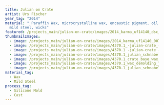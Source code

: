 ```yaml
---
title: Julian on Crate
artist: Urs Fischer
year_tag: "2014"
material: " Paraffin Wax, microcrystalline wax, encaustic pigment, oil paint,
  mild steel, wicks"
featured: /projects_main/julian-on-crate/images/2014_karma_uf14140_dsc_7309_rt_edit.jpeg
thumbnailImages:
  - image: /projects_main/julian-on-crate/images/2014_karma_uf14140_0071_rt_edit.jpeg
  - image: /projects_main/julian-on-crate/images/4370.1_-julian-crate_-wax-progress70.jpg
  - image: /projects_main/julian-on-crate/images/4370.1_-julian-crate_-wax-progress74.jpg
  - image: /projects_main/julian-on-crate/images/4370.1_julian_schnabel_mold_process_32_edit.jpg
  - image: /projects_main/julian-on-crate/images/4370.1_crate_base_wax_process_26.jpg
  - image: /projects_main/julian-on-crate/images/4370.1_wax_demolding_julian_schnabel_2_edit.jpg
  - image: /projects_main/julian-on-crate/images/4370.1_julian_schnabel_final400_edit.jpg
material_tag:
  - Wax
  - Mild Steel
process_tag:
  - Silicone Mold
  - Cast
---
```

